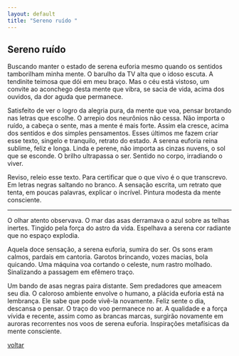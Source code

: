 ```yaml
---
layout: default
title: "Sereno ruído "
--- 
```


## Sereno ruído 

Buscando manter o estado de serena euforia mesmo quando os sentidos tamborilham minha mente. O barulho da TV alta que o idoso escuta. A tendinite teimosa que dói em meu braço. Mas o céu está vistoso, um convite ao aconchego desta mente que vibra, se sacia de vida, acima dos ouvidos, da dor aguda que permanece.

Satisfeito de ver o logro da alegria pura, da mente que voa, pensar brotando nas letras que escolhe. O arrepio dos neurônios não cessa. Não importa o ruído, a cabeça o sente, mas a mente é mais forte. Assim ela cresce, acima dos sentidos e dos simples pensamentos. Esses últimos me fazem criar esse texto, singelo e tranquilo, retrato do estado. A serena euforia reina sublime, feliz e longa. Linda e perene, não importa as cinzas nuvens, o sol que se esconde. O brilho ultrapassa o ser. Sentido no corpo, irradiando o viver.

Reviso, releio esse texto. Para certificar que o que vivo é o que transcrevo. Em letras negras saltando no branco. A sensação escrita, um retrato que tenta, em poucas palavras, explicar o incrível. Pintura modesta da mente consciente.

***

O olhar atento observava. O mar das asas derramava o azul sobre as telhas inertes. Tingido pela força do astro da vida. Espelhava a serena cor radiante que no espaço explodia.

Aquela doce sensação, a serena euforia, sumira do ser. Os sons eram calmos, pardais em cantoria. Garotos brincando, vozes macias, bola quicando. Uma máquina voa cortando o celeste, num rastro molhado. Sinalizando a passagem em efêmero traço.

Um bando de asas negras paira distante. Sem predadores que ameacem seu dia. O caloroso ambiente envolve o humano, a plácida euforia está na lembrança. Ele sabe que pode vivê-la novamente. Feliz sente o dia, descansa o pensar. O traço do voo permanece no ar. A qualidade e a força vívida e recente, assim como as brancas marcas, surgirão novamente em auroras recorrentes nos voos de serena euforia. Inspirações metafísicas da mente consciente.

[voltar](./)